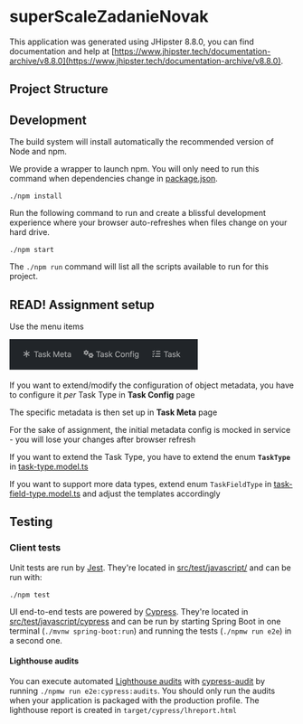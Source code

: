 # superScaleZadanieNovak

This application was generated using JHipster 8.8.0, you can find documentation and help at [https://www.jhipster.tech/documentation-archive/v8.8.0](https://www.jhipster.tech/documentation-archive/v8.8.0).

## Project Structure

## Development

The build system will install automatically the recommended version of Node and npm.

We provide a wrapper to launch npm.
You will only need to run this command when dependencies change in [package.json](package.json).

```
./npm install
```

Run the following command to run and create a blissful development experience where your browser
auto-refreshes when files change on your hard drive.

```
./npm start
```

The `./npm run` command will list all the scripts available to run for this project.

## READ! Assignment setup

Use the menu items

![img.png](img.png)

If you want to extend/modify the configuration of object metadata, you have to configure it _per_ Task Type in **Task Config** page

The specific metadata is then set up in **Task Meta** page

For the sake of assignment, the initial metadata config is mocked in service - you will lose your changes after browser refresh

If you want to extend the Task Type, you have to extend the enum **`TaskType`** in [task-type.model.ts](src/main/webapp/app/entities/enumerations/task-type.model.ts)

If you want to support more data types, extend enum `TaskFieldType` in [task-field-type.model.ts](src/main/webapp/app/entities/enumerations/task-field-type.model.ts) and adjust the templates accordingly 


## Testing

### Client tests

Unit tests are run by [Jest][]. They're located in [src/test/javascript/](src/test/javascript/) and can be run with:

```
./npm test
```

UI end-to-end tests are powered by [Cypress][]. They're located in [src/test/javascript/cypress](src/test/javascript/cypress)
and can be run by starting Spring Boot in one terminal (`./mvnw spring-boot:run`) and running the tests (`./npmw run e2e`) in a second one.

#### Lighthouse audits

You can execute automated [Lighthouse audits](https://developers.google.com/web/tools/lighthouse/) with [cypress-audit](https://github.com/mfrachet/cypress-audit) by running `./npmw run e2e:cypress:audits`.
You should only run the audits when your application is packaged with the production profile.
The lighthouse report is created in `target/cypress/lhreport.html`

[JHipster Homepage and latest documentation]: https://www.jhipster.tech
[JHipster 8.8.0 archive]: https://www.jhipster.tech/documentation-archive/v8.8.0
[Using JHipster in development]: https://www.jhipster.tech/documentation-archive/v8.8.0/development/
[Using Docker and Docker-Compose]: https://www.jhipster.tech/documentation-archive/v8.8.0/docker-compose
[Using JHipster in production]: https://www.jhipster.tech/documentation-archive/v8.8.0/production/
[Running tests page]: https://www.jhipster.tech/documentation-archive/v8.8.0/running-tests/
[Code quality page]: https://www.jhipster.tech/documentation-archive/v8.8.0/code-quality/
[Setting up Continuous Integration]: https://www.jhipster.tech/documentation-archive/v8.8.0/setting-up-ci/
[Node.js]: https://nodejs.org/
[NPM]: https://www.npmjs.com/
[Webpack]: https://webpack.github.io/
[BrowserSync]: https://www.browsersync.io/
[Jest]: https://facebook.github.io/jest/
[Cypress]: https://www.cypress.io/
[Leaflet]: https://leafletjs.com/
[DefinitelyTyped]: https://definitelytyped.org/
[Angular CLI]: https://cli.angular.io/
